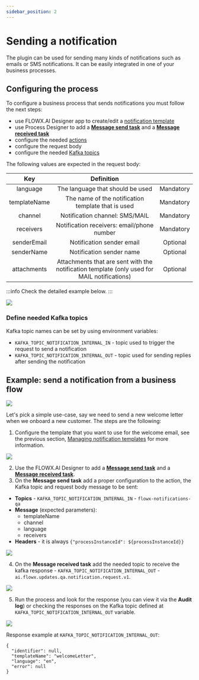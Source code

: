 ```yaml
---
sidebar_position: 2
---
```


# Sending a notification

The plugin can be used for sending many kinds of notifications such as emails or SMS notifications. It can be easily integrated in one of your business processes.

## **Configuring the process**

To configure a business process that sends notifications you must follow the next steps:

* use FLOWX.AI Designer app to create/edit a [notification template](./managing-notification-templates.md)
* use Process Designer to add a [**Message send task**](../../../../../building-blocks/node/message-send-received-task-node.md#message-send-task) and a [**Message received task**](../../../)
* configure the needed [actions](../../../../../building-blocks/actions.md)
* configure the request body
* configure the needed [Kafka topics](../../../plugins-setup-guide/notifications-plugin-setup/notifications-plugin-setup.md)

The following values are expected in the request body:

|        Key        |                                          Definition                                         |                |
| :---------------: | :-----------------------------------------------------------------------------------------: | :------------: |
|      language     |                               The language that should be used                              |    Mandatory   |
|    templateName   |                      The name of the notification template that is used                     |    Mandatory   |
|      channel      |                             Notification channel: SMS/MAIL                                  |    Mandatory   |
|     receivers     |                          Notification receivers: email/phone number                         |    Mandatory   |
|    senderEmail    |                                  Notification sender email                                  |    Optional    |
|     senderName    |                                   Notification sender name                                  |    Optional    |
|    attachments    | Attachments that are sent with the notification template (only used for MAIL notifications) |    Optional    |

:::info
Check the detailed example below.
:::

![](../../../../img/notification_archi_send.png)

### Define needed Kafka topics <a href="#define-needed-kafka-topics" id="define-needed-kafka-topics"></a>

Kafka topic names can be set by using environment variables:

* `KAFKA_TOPIC_NOTIFICATION_INTERNAL_IN` - topic used to trigger the request to send a notification
* `KAFKA_TOPIC_NOTIFICATION_INTERNAL_OUT` - topic used for sending replies after sending the notification


## Example: send a notification from a business flow

![](../../../../img/send_a_notification_proc.png)

Let's pick a simple use-case, say we need to send a new welcome letter when we onboard a new customer. The steps are the following:

1. Configure the template that you want to use for the welcome email, see the previous section, [Managing notification templates](managing-notification-templates.md) for more information.

![](../../../../img/send_a_notif_from_business_flow.gif)

2. Use the FLOWX.AI Designer to add a [**Message send task**](../../../../../building-blocks/node/message-send-received-task-node.md#message-send-task) and a [**Message received task**](../../../).
3. On the **Message send task** add a proper configuration to the action, the Kafka topic and request body message to be sent:

* **Topics** - `KAFKA_TOPIC_NOTIFICATION_INTERNAL_IN` - `flowx-notifications-qa`
* **Message** (expected parameters):
    * templateName
    * channel
    * language
    * receivers
* **Headers** - it is always `{"processInstanceId": ${processInstanceId}}`

![](../../../../img/notif_params_send.png)

4. On the **Message received task** add the needed topic to receive the kafka response - `KAFKA_TOPIC_NOTIFICATION_INTERNAL_OUT` - `ai.flowx.updates.qa.notification.request.v1`.

![](../../../../img/generate_notif_receive.png)

5. Run the process and look for the response (you can view it via the **Audit log**) or checking the responses on the Kafka topic defined at `KAFKA_TOPIC_NOTIFICATION_INTERNAL_OUT` variable.

![](../../../../img/notif_send_resp.png)


Response example at `KAFKA_TOPIC_NOTIFICATION_INTERNAL_OUT`:

```
{
  "identifier": null,
  "templateName": "welcomeLetter",
  "language": "en",
  "error": null
}
```
